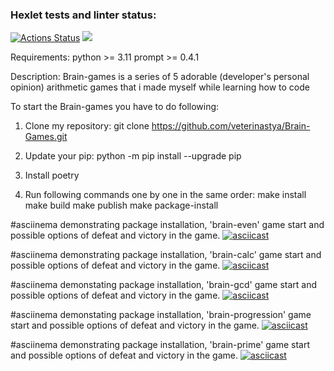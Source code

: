 ### Hexlet tests and linter status:
[![Actions Status](https://github.com/veterinastya/Brain-games/workflows/hexlet-check/badge.svg)](https://github.com/veterinastya/Brain-games/actions)
<a href="https://codeclimate.com/github/veterinastya/Brain-Games/maintainability"><img src="https://api.codeclimate.com/v1/badges/8a603aa80d6084ba2902/maintainability" /></a>

Requirements:
python >= 3.11
prompt >= 0.4.1

Description:
Brain-games is a series of 5 adorable (developer's personal opinion) 
arithmetic games that i made myself while learning how to code


To start the Brain-games you have to do following:

1. Clone my repository:
git clone https://github.com/veterinastya/Brain-Games.git

2. Update your pip:
python -m pip install --upgrade pip

3. Install poetry

4. Run following commands one by one in the same order:
make install
make build
make publish
make package-install


#asciinema demonstrating package installation, 'brain-even' game start and possible options of defeat and victory in the game.
[![asciicast](https://asciinema.org/a/MkAELP3e5mxrMR1nIMRfP6CCN.svg)](https://asciinema.org/a/MkAELP3e5mxrMR1nIMRfP6CCN)

#asciinema demonstrating package installation, 'brain-calc' game start and possible options of defeat and victory in the game.
[![asciicast](https://asciinema.org/a/OIyO9O6AZ3G4Uj5FwTThUkB3E.svg)](https://asciinema.org/a/OIyO9O6AZ3G4Uj5FwTThUkB3E)

#asciinema demonstating package installation, 'brain-gcd' game start and possible options of defeat and victory in the game.
[![asciicast](https://asciinema.org/a/VBMQQanPG1fAMzW2OmAUCJRP8.svg)](https://asciinema.org/a/VBMQQanPG1fAMzW2OmAUCJRP8)

#asciinema demonstating package installation, 'brain-progression' game start and possible options of defeat and victory in the game.
[![asciicast](https://asciinema.org/a/WJH73AEAbiATAXTU2pl3kVKXO.svg)](https://asciinema.org/a/WJH73AEAbiATAXTU2pl3kVKXO)

#asciinema demonstrating package installation, 'brain-prime' game start and possible options of defeat and victory in the game. 
[![asciicast](https://asciinema.org/a/AhfSWiMy6txsnXLI19vTXosrb.svg)](https://asciinema.org/a/AhfSWiMy6txsnXLI19vTXosrb)